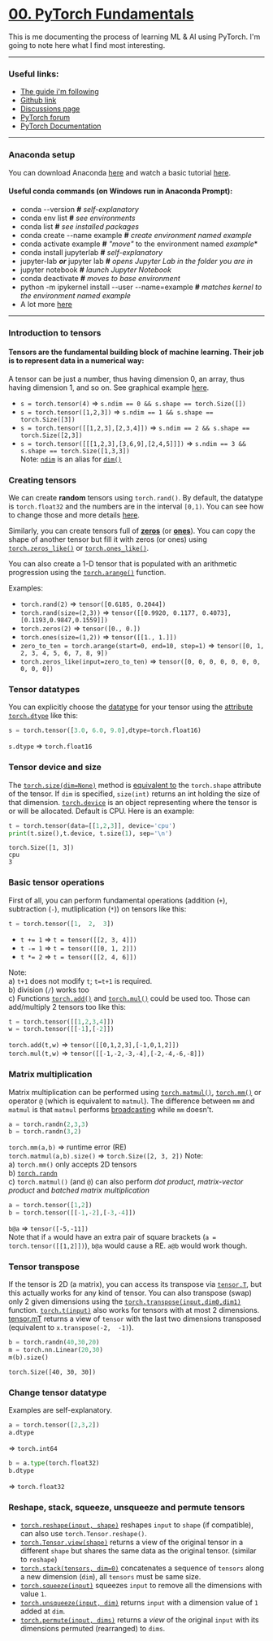 
# [00. PyTorch Fundamentals](https://www.learnpytorch.io/00_pytorch_fundamentals/)
This is me documenting the process of learning ML & AI using PyTorch. I'm going to note here what I find most interesting.

---------------- 

### Useful links:

- [The guide i'm following](https://colab.research.google.com/github/mrdbourke/pytorch-deep-learning/blob/main/00_pytorch_fundamentals.ipynb) 
- [Github link ](https://github.com/mrdbourke/pytorch-deep-learning)
- [Discussions page](https://github.com/mrdbourke/pytorch-deep-learning/discussions)
- [PyTorch forum](https://discuss.pytorch.org/)
- [PyTorch Documentation](https://pytorch.org/docs/stable/)

-------------------
### Anaconda setup
You can download Anaconda [here](https://www.anaconda.com/download) and watch a basic tutorial [here](https://freelearning.anaconda.cloud/get-started-with-anaconda).

#### Useful conda commands (on Windows run in Anaconda Prompt):
- conda --version **#** *self-explanatory*
- conda env list **#** *see environments*
- conda list **#** *see installed packages*
- conda create --name example **#** *create environment named *example**
- conda activate example **#** *"move"* to the environment named *example**
- conda install jupyterlab **#** *self-explanatory*
- jupyter-lab ***or*** jupyter lab **#** *opens Jupyter Lab in the folder you are in*
- jupyter notebook **#** *launch Jupyter Notebook*
- conda deactivate **#** *moves to base environment*
- python -m ipykernel install --user --name=example **#** *matches kernel to the environment named *example**
- A lot more [here](https://docs.conda.io/projects/conda/en/latest/_downloads/a35958a2a7fa1e927e7dfb61ebcd69a9/conda-4.14.pdf)

---

### Introduction to tensors

#### **Tensors** are the fundamental building block of machine learning. Their job is to represent data in a numerical way:
A tensor can be just a number, thus having dimension 0, an array, thus having dimension 1, and so on. See graphical example [here](https://raw.githubusercontent.com/mrdbourke/pytorch-deep-learning/main/images/00-scalar-vector-matrix-tensor.png).
- `s = torch.tensor(4)` $\Rightarrow$ `s.ndim == 0 && s.shape == torch.Size([])`
- `s = torch.tensor([1,2,3])` $\Rightarrow$ `s.ndim == 1 && s.shape == torch.Size([3])`
- `s = torch.tensor([[1,2,3],[2,3,4]])` $\Rightarrow$ `s.ndim == 2 && s.shape == torch.Size([2,3])`
- `s = torch.tensor([[[1,2,3],[3,6,9],[2,4,5]]])` $\Rightarrow$ `s.ndim == 3 && s.shape == torch.Size([1,3,3])`\
Note: [`ndim`](https://pytorch.org/docs/stable/generated/torch.Tensor.ndim.html?highlight=tensor+ndim#torch.Tensor.ndim) is an alias for [`dim()`](https://pytorch.org/docs/stable/generated/torch.Tensor.dim.html#torch.Tensor.dim)

### Creating tensors

We can create **random** tensors using `torch.rand()`. By default, the datatype is `torch.float32` and the numbers are in the interval `[0,1)`. You can see how to change those and more details [here](https://pytorch.org/docs/stable/generated/torch.rand.html?highlight=rand#torch.rand).

Similarly, you can create tensors full of [**zeros**](https://pytorch.org/docs/stable/generated/torch.zeros.html?highlight=zeros#torch.zeros) (or [**ones**](https://pytorch.org/docs/stable/generated/torch.ones.html?highlight=ones#torch.ones)). You can copy the shape of another tensor but fill it with zeros (or ones) using [`torch.zeros_like()`](https://pytorch.org/docs/stable/generated/torch.zeros_like.html) or [`torch.ones_like()`](https://pytorch.org/docs/1.9.1/generated/torch.ones_like.html).

You can also create a 1-D tensor that is populated with an arithmetic progression using the [`torch.arange()`](https://pytorch.org/docs/stable/generated/torch.arange.html?highlight=arange#torch.arange) function.

Examples:

- `torch.rand(2)` $\Rightarrow$ `tensor([0.6185, 0.2044])`
- `torch.rand(size=(2,3))` $\Rightarrow$ `tensor([[0.9920, 0.1177, 0.4073],[0.1193,0.9847,0.1559]])`
- `torch.zeros(2)` $\Rightarrow$ `tensor([0., 0.])`
- `torch.ones(size=(1,2))` $\Rightarrow$ `tensor([[1., 1.]])`
- `zero_to_ten = torch.arange(start=0, end=10, step=1)` $\Rightarrow$ `tensor([0, 1, 2, 3, 4, 5, 6, 7, 8, 9])`
- `torch.zeros_like(input=zero_to_ten)` $\Rightarrow$ `tensor([0, 0, 0, 0, 0, 0, 0, 0, 0, 0])`


### Tensor datatypes

You can explicitly choose the [datatype](https://pytorch.org/docs/stable/tensors.html#data-types) for your tensor using the [attribute `torch.dtype`](https://pytorch.org/docs/stable/tensor_attributes.html#torch.dtype) like this:
```py 
s = torch.tensor([3.0, 6.0, 9.0],dtype=torch.float16)
```
`s.dtype` $\Rightarrow$ `torch.float16`

### Tensor device and size

The [`torch.size(dim=None)`](https://pytorch.org/docs/stable/generated/torch.Tensor.size.html?highlight=tensor+size#torch.Tensor.size) method is [equivalent to](https://github.com/pytorch/pytorch/issues/5544) the `torch.shape` attribute of the tensor. If `dim` is specified, `size(int)` returns an int holding the size of that dimension. [`torch.device`](https://pytorch.org/docs/stable/tensor_attributes.html?highlight=device#torch.device) is an object representing where the tensor is or will be allocated. Default is CPU. Here is an example:

```py
t = torch.tensor(data=[[1,2,3]], device='cpu')
print(t.size(),t.device, t.size(1), sep='\n')
```

`torch.Size([1, 3])`\
`cpu`\
`3`

### Basic tensor operations
First of all, you can perform fundamental operations (addition (`+`), subtraction (`-`), mutliplication (`*`)) on tensors like this:
```py
t = torch.tensor([1,  2,  3])
```
- `t += 1` $\Rightarrow$ `t = tensor([[2, 3, 4]])`
- `t -= 1` $\Rightarrow$ `t = tensor([[0, 1, 2]])`
- `t *= 2` $\Rightarrow$ `t = tensor([[2, 4, 6]])`

Note: \
a) `t+1` does not modify `t`; `t=t+1` is required.\
b) division (`/`) works too \
c) Functions [`torch.add()`](https://pytorch.org/docs/stable/generated/torch.add.html) and [`torch.mul()`](https://pytorch.org/docs/stable/generated/torch.mul.html#torch.mul) could be used too. Those can add/multiply 2 tensors too like this:
```py
t = torch.tensor([[1,2,3,4]])
w = torch.tensor([[-1],[-2]])
```
`torch.add(t,w)` $\Rightarrow$ `tensor([[0,1,2,3],[-1,0,1,2]])`\
`torch.mul(t,w)` $\Rightarrow$ `tensor([[-1,-2,-3,-4],[-2,-4,-6,-8]])`

### Matrix multiplication
Matrix multiplication can be performed using [`torch.matmul()`](https://pytorch.org/docs/stable/generated/torch.matmul.html?highlight=matmul#torch.matmul), [`torch.mm()`](https://pytorch.org/docs/stable/generated/torch.mm.html?highlight=mm#torch.mm) or operator `@` (which is equivalent to `matmul`). The difference between `mm` and `matmul` is that `matmul` performs [broadcasting](https://pytorch.org/docs/stable/notes/broadcasting.html) while `mm` doesn't.
```py
a = torch.randn(2,3,3)
b = torch.randn(3,2)
```
`torch.mm(a,b)` $\Rightarrow$ runtime error (RE)\
`torch.matmul(a,b).size()` $\Rightarrow$ `torch.Size([2, 3, 2])`
Note: \
a) `torch.mm()` only accepts 2D tensors\
b) [`torch.randn`](https://pytorch.org/docs/stable/generated/torch.randn.html?highlight=randn#torch.randn)\
c) `torch.matmul()` (and `@`) can also perform *dot product*, *matrix-vector product* and *batched matrix multiplication*
```py
a = torch.tensor([1,2])
b = torch.tensor([[-1,-2],[-3,-4]])
```
`b@a` $\Rightarrow$ `tensor([-5,-11])` \
Note that if `a` would have an extra pair of square brackets (`a = torch.tensor([[1,2]])`), `b@a` would cause a RE. `a@b` would work though.

### Tensor transpose
If the tensor is 2D (a matrix), you can access its transpose via [`tensor.T`](https://pytorch.org/docs/stable/tensors.html?highlight=tensor+t#torch.Tensor.T), but this actually works for any kind of tensor. You can also transpose (swap) only 2 given dimensions using the [`torch.transpose(input,dim0,dim1)`](https://pytorch.org/docs/stable/generated/torch.transpose.html#torch.transpose) function. [`torch.t(input)`](https://pytorch.org/docs/stable/generated/torch.t.html#torch.t) also works for tensors with at most 2 dimensions. [tensor.mT](https://pytorch.org/docs/stable/tensors.html?highlight=tensor+mt#torch.Tensor.mT) returns a view of `tensor` with the last two dimensions transposed (equivalent to `x.transpose(-2,  -1)`).
```py
b = torch.randn(40,30,20)
m = torch.nn.Linear(20,30)
m(b).size()
```
`torch.Size([40, 30, 30])`

### Change tensor datatype
Examples are self-explanatory.
```py
a = torch.tensor([2,3,2])
a.dtype
```
$\Rightarrow$ `torch.int64`
```py
b = a.type(torch.float32)
b.dtype
```
$\Rightarrow$ `torch.float32`

### Reshape, stack, squeeze, unsqueeze and permute tensors
- [`torch.reshape(input, shape)`](https://pytorch.org/docs/stable/generated/torch.reshape.html#torch.reshape) reshapes  `input`  to  `shape`  (if compatible), can also use  `torch.Tensor.reshape()`.
- [`torch.Tensor.view(shape)`](https://pytorch.org/docs/stable/generated/torch.Tensor.view.html#torch.Tensor.view) returns a view of the original tensor in a different  `shape`  but shares the same data as the original tensor. (similar to `reshape`)
- [`torch.stack(tensors, dim=0)`](https://pytorch.org/docs/1.9.1/generated/torch.stack.html) concatenates a sequence of  `tensors`  along a new dimension (`dim`), all  `tensors`  must be same size.
- [`torch.squeeze(input)`](https://pytorch.org/docs/stable/generated/torch.squeeze.html) squeezes  `input`  to remove all the dimensions with value `1`.
- [`torch.unsqueeze(input, dim)`](https://pytorch.org/docs/1.9.1/generated/torch.unsqueeze.html) returns  `input`  with a dimension value of  `1`  added at  `dim`.
- [`torch.permute(input, dims)`](https://pytorch.org/docs/stable/generated/torch.permute.html) returns a  _view_  of the original  `input`  with its dimensions permuted (rearranged) to  `dims`.
<!--stackedit_data:
eyJoaXN0b3J5IjpbNTMxOTAwMTIxLDIwNDE1MzkyNDQsLTYzMj
UzMTQ1NywtMTI1MDU4ODI3NSwyMDc2ODU3NjM4LC03MjA0MTYx
MzgsLTMwNDEyNDkwLC0xMDY4NDk3NTUyLDE4NDAyMjc2NTcsLT
k1ODY2MjY2NCwtMTcxOTkxMzM3NiwtNjY3NDk3NDQ3LC04ODM0
NjI0MDMsLTE3MzExMTczMjEsMTM1MjIwMjI1NSwtMjA2Njg5ND
EyNywtMTM1ODU0NDgwOSwxNjc5NTM3MDc0LC0yNzMwMTQ2MjQs
MzI5NjA1Mzc3XX0=
-->